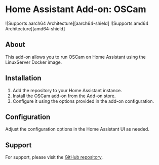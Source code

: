 # Home Assistant Add-on: OSCam

![Supports aarch64 Architecture][aarch64-shield]
![Supports amd64 Architecture][amd64-shield]

## About
This add-on allows you to run OSCam on Home Assistant using the LinuxServer Docker image.

## Installation
1. Add the repository to your Home Assistant instance.
2. Install the OSCam add-on from the Add-on store.
3. Configure it using the options provided in the add-on configuration.

## Configuration
Adjust the configuration options in the Home Assistant UI as needed.

## Support
For support, please visit the [GitHub repository](https://github.com/dmdias/homeassistant-addons).
